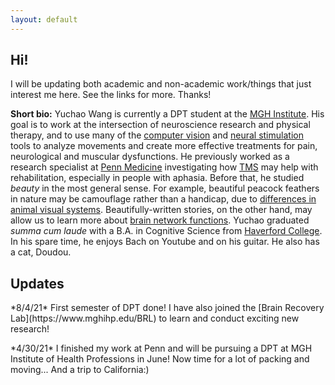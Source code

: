 ```yaml
---
layout: default
---
```


## Hi!

<p>         
I will be updating both academic and non-academic work/things that just interest me here. See the links for more. Thanks!
</p>

**Short bio:** Yuchao Wang is currently a DPT student at the [MGH Institute](https://www.mghihp.edu). His goal is to work at the intersection of neuroscience research and physical therapy, and to use many of the [computer vision](https://arxiv.org/abs/1611.08050) and [neural stimulation](https://doi.org/10.1161/STROKEAHA.118.022279) tools to analyze movements and create more effective treatments for pain, neurological and muscular dysfunctions. He previously worked as a research specialist at [Penn Medicine](https://www.med.upenn.edu/lcns/) investigating how [TMS](https://www.youtube.com/watch?v=7UKqY-sC7qQ) may help with rehabilitation, especially in people with aphasia. Before that, he studied *beauty* in the most general sense. For example, beautiful peacock feathers in nature may be camouflage rather than a handicap, due to [differences in animal visual systems](https://journals.plos.org/plosone/article/authors?id=10.1371/journal.pone.0210924). Beautifully-written stories, on the other hand, may allow us to learn more about [brain network functions](https://doi.org/10.31234/osf.io/tuwmz). Yuchao graduated *summa cum laude* with a B.A. in Cognitive Science from [Haverford College](https://www.haverford.edu/). In his spare time, he enjoys Bach on Youtube and on his guitar. He also has a cat, Doudou.


## Updates

<p>
*8/4/21* First semester of DPT done! I have also joined the [Brain Recovery Lab](https://www.mghihp.edu/BRL) to learn and conduct exciting new research! </p>
<p>
*4/30/21* I finished my work at Penn and will be pursuing a DPT at MGH Institute of Health Professions in June! Now time for a lot of packing and moving... And a trip to California:)

</p>
